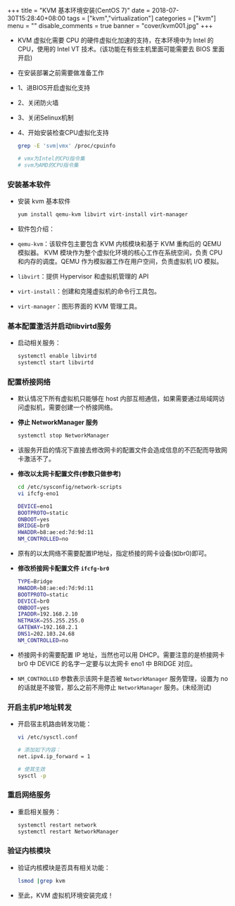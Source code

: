 +++
title = "KVM 基本环境安装(CentOS 7)"
date = 2018-07-30T15:28:40+08:00
tags = ["kvm","virtualization"]
categories = ["kvm"]
menu = ""
disable_comments = true
banner = "cover/kvm001.jpg"
+++

- KVM 虚拟化需要 CPU 的硬件虚拟化加速的支持，在本环境中为 Intel 的 CPU，使用的 Intel VT 技术。(该功能在有些主机里面可能需要去 BIOS 里面开启)
- 在安装部署之前需要做准备工作
- 1、进BIOS开启虚拟化支持
- 2、关闭防火墙
- 3、关闭Selinux机制
- 4、开始安装检查CPU虚拟化支持
  
  ```bash
  grep -E 'svm|vmx' /proc/cpuinfo

  # vmx为Intel的CPU指令集
  # svm为AMD的CPU指令集
  ```

### 安装基本软件
- 安装 kvm 基本软件
  
  ```bash
  yum install qemu-kvm libvirt virt-install virt-manager
  ```

- 软件包介绍：
- `qemu-kvm`：该软件包主要包含 KVM 内核模块和基于 KVM 重构后的 QEMU 模拟器。 KVM 模块作为整个虚拟化环境的核心工作在系统空间，负责 CPU 和内存的调度。QEMU 作为模拟器工作在用户空间，负责虚拟机 I/O 模拟。
- `libvirt`：提供 Hypervisor 和虚拟机管理的 API
- `virt-install`：创建和克隆虚拟机的命令行工具包。
- `virt-manager`：图形界面的 KVM 管理工具。

### 基本配置激活并启动libvirtd服务
- 启动相关服务：
  
  ```bash
  systemctl enable libvirtd
  systemctl start libvirtd
  ```

### 配置桥接网络
- 默认情况下所有虚拟机只能够在 host 内部互相通信，如果需要通过局域网访问虚拟机，需要创建一个桥接网络。

- **停止 NetworkManager 服务**
  
  ```bash
  systemctl stop NetworkManager
  ```
- 该服务开启的情况下直接去修改网卡的配置文件会造成信息的不匹配而导致网卡激活不了。

- **修改以太网卡配置文件(参数只做参考)**
  
  ```bash
  cd /etc/sysconfig/network-scripts
  vi ifcfg-eno1
  ```

  ```bash
  DEVICE=eno1
  BOOTPROTO=static
  ONBOOT=yes
  BRIDGE=br0
  HWADDR=b8:ae:ed:7d:9d:11
  NM_CONTROLLED=no
  ```
- 原有的以太网络不需要配置IP地址，指定桥接的网卡设备(如br0)即可。

- **修改桥接网卡配置文件 `ifcfg-br0`**
  
  ```bash
  TYPE=Bridge
  HWADDR=b8:ae:ed:7d:9d:11
  BOOTPROTO=static
  DEVICE=br0
  ONBOOT=yes
  IPADDR=192.168.2.10
  NETMASK=255.255.255.0
  GATEWAY=192.168.2.1
  DNS1=202.103.24.68
  NM_CONTROLLED=no
  ```
- 桥接网卡的需要配置 IP 地址，当然也可以用 DHCP。需要注意的是桥接网卡 br0 中 DEVICE 的名字一定要与以太网卡 eno1 中 BRIDGE 对应。
- `NM_CONTROLLED` 参数表示该网卡是否被 `NetworkManager` 服务管理，设置为 no 的话就是不接管，那么之前不用停止 `NetworkManager` 服务。(未经测试)

### 开启主机IP地址转发
- 开启宿主机路由转发功能：
  
  ```bash
  vi /etc/sysctl.conf

  # 添加如下内容：
  net.ipv4.ip_forward = 1
  
  # 使其生效
  sysctl -p
  ```

### 重启网络服务
- 重启相关服务：
  
  ```bash
  systemctl restart network
  systemctl restart NetworkManager
  ```

### 验证内核模块
- 验证内核模块是否具有相关功能：
  
  ```bash
  lsmod |grep kvm
  ```

- 至此，KVM 虚拟机环境安装完成！
